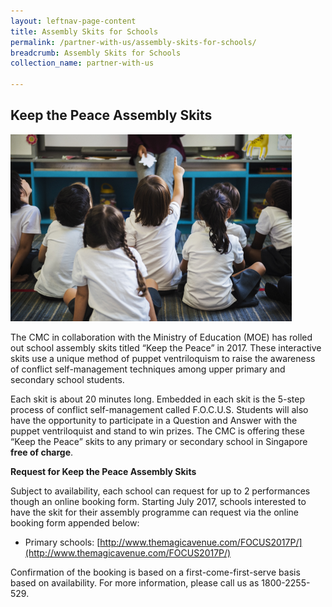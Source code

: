 ```yaml
---
layout: leftnav-page-content
title: Assembly Skits for Schools
permalink: /partner-with-us/assembly-skits-for-schools/
breadcrumb: Assembly Skits for Schools
collection_name: partner-with-us

---
```


<style>
  .image {width: 600px;}
  .image img {max-width: 100%;}
</style>


Keep the Peace Assembly Skits
---

<div class="image"><img src="/images/1504167761871.png/"></div>

The CMC in collaboration with the Ministry of Education (MOE) has rolled out school assembly skits titled “Keep the Peace” in 2017. These interactive skits use a unique method of puppet ventriloquism to raise the awareness of conflict self-management techniques among upper primary and secondary school students.

Each skit is about 20 minutes long. Embedded in each skit is the 5-step process of conflict self-management called F.O.C.U.S. Students will also have the opportunity to participate in a Question and Answer with the puppet ventriloquist and stand to win prizes. The CMC is offering these “Keep the Peace” skits to any primary or secondary school in Singapore **free of charge**.

**Request for Keep the Peace Assembly Skits**

Subject to availability, each school can request for up to 2 performances though an online booking form. Starting July 2017, schools interested to have the skit for their assembly programme can request via the online booking form appended below:
* Primary schools: [http://www.themagicavenue.com/FOCUS2017P/](http://www.themagicavenue.com/FOCUS2017P/)

Confirmation of the booking is based on a first-come-first-serve basis based on availability. For more information, please call us as 1800-2255-529.

